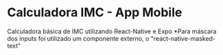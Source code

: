 # Calculadora IMC - App Mobile
Calculadora básica de IMC utilizando React-Native e Expo
*Para máscara dos inputs foi utilizado um componente externo, o "react-native-masked-text"
